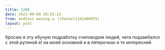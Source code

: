```yaml
---
title: 1206
date: 2023-09-09 18:23:13
from: endless шизing ⍼ (channel1162404975)
layout: post
---
```


бросаю я эту ебучую подработку счетоводом людей, чета подзаебался с этой рутиной я! на моей основной и в пятерочках и то интересней

